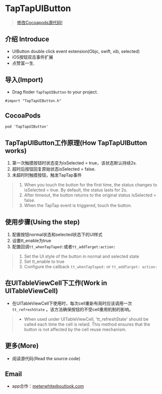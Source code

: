 # TapTapUIButton
> [修改Cocoapods源代码!](https://github.com/Meterwhite/ObjcHook4pod)
## 介绍 Introduce
* UIButton double click event extension(Objc, swift, xib, selected)
* iOS按钮双击事件扩展
* 点赞富一生.

## 导入(Import)
- Drag floder `TapTapUIButton` to your project.
```objc
#import "TapTapUIButton.h"
```
## CocoaPods
```
pod 'TapTapUIButton'
```

## TapTapUIButton工作原理(How TapTapUIButton works)
1. 第一次触摸按钮时状态变为isSelected = true，该状态默认持续2s.
2. 超时后按钮回复原始状态isSelected = false.
3. 未超时时触摸按钮，触发TapTap事件
> 1. When you touch the button for the first time, the status changes to isSelected = true. By default, the status lasts for 2s.
> 2. After timeout, the button returns to the original status isSelected = false.
> 3. When the TapTap event is triggered, touch the button.

## 使用步骤(Using the step)
1. 配置按钮normal状态和selected状态下的UI样式
2. 设置tt_enable为true
3. 配置回调`tt_whenTapTaped:`或者`tt_addTarget:action:`
> 1. Set the UI style of the button in normal and selected state
> 2. Set tt_enable to true
> 3. Configure the callback ` tt_whenTapTaped: ` or ` tt_addTarget: action: `


## 在UITableViewCell下工作(Work in UITableViewCell)
- 在UITableViewCell下使用时，每次cell重新布局时应该调用一次`tt_refreshState` 。该方法确保按钮的不受cell重用机制的影响。
> - When used under UITableViewCell, 'tt_refreshState' should be called each time the cell is relaid. This method ensures that the button is not affected by the cell reuse mechanism.

## 更多(More)
- 阅读源代码(Read the source code)

## Email
- app合作：meterwhite@outlook.com
